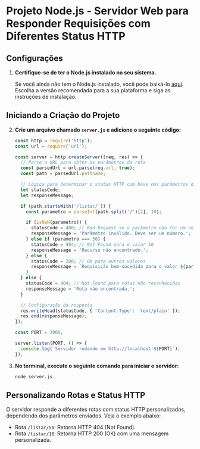 # Projeto Node.js - Servidor Web para Responder Requisições com Diferentes Status HTTP

## Configurações

1. **Certifique-se de ter o Node.js instalado no seu sistema.**

   Se você ainda não tem o Node.js instalado, você pode baixá-lo [aqui](https://nodejs.org/). Escolha a versão recomendada para a sua plataforma e siga as instruções de instalação.

## Iniciando a Criação do Projeto

2. **Crie um arquivo chamado `server.js` e adicione o seguinte código:**

    ```javascript
    const http = require('http');
    const url = require('url');
    
    const server = http.createServer((req, res) => {
      // Parse a URL para obter os parâmetros da rota
      const parsedUrl = url.parse(req.url, true);
      const path = parsedUrl.pathname;
    
      // Lógica para determinar o status HTTP com base nos parâmetros da rota
      let statusCode;
      let responseMessage;
    
      if (path.startsWith('/listar/')) {
        const parametro = parseInt(path.split('/')[2], 10);
    
        if (isNaN(parametro)) {
          statusCode = 400; // Bad Request se o parâmetro não for um número
          responseMessage = 'Parâmetro inválido. Deve ser um número.';
        } else if (parametro === 50) {
          statusCode = 404; // Not Found para o valor 50
          responseMessage = 'Recurso não encontrado.';
        } else {
          statusCode = 200; // OK para outros valores
          responseMessage = `Requisição bem-sucedida para o valor ${parametro}.`;
        }
      } else {
        statusCode = 404; // Not Found para rotas não reconhecidas
        responseMessage = 'Rota não encontrada.';
      }
    
      // Configuração da resposta
      res.writeHead(statusCode, { 'Content-Type': 'text/plain' });
      res.end(responseMessage);
    });
    
    const PORT = 3000;
    
    server.listen(PORT, () => {
      console.log(`Servidor rodando em http://localhost:${PORT}`);
    });
    ```

3. **No terminal, execute o seguinte comando para iniciar o servidor:**

    ```bash
    node server.js
    ```

## Personalizando Rotas e Status HTTP

O servidor responde a diferentes rotas com status HTTP personalizados, dependendo dos parâmetros enviados. Veja o exemplo abaixo:

- Rota `/listar/50`: Retorna HTTP 404 (Not Found).
- Rota `/listar/10`: Retorna HTTP 200 (OK) com uma mensagem personalizada.
